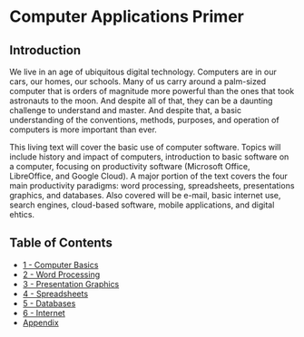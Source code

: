 # Computer Applications Primer

## Introduction

We live in an age of ubiquitous digital technology. Computers are in our cars, our homes, our schools. Many of us carry around a palm-sized computer that is orders of magnitude more powerful than the ones that took astronauts to the moon. And despite all of that, they can be a daunting challenge to understand and master. And despite that, a basic understanding of the conventions, methods, purposes, and operation of computers is more important than ever.

This living text will cover the basic use of computer software. Topics will include history and impact of computers, introduction to basic software on a computer, focusing on productivity software \(Microsoft Office, LibreOffice, and Google Cloud\). A major portion of the text covers the four main productivity paradigms: word processing, spreadsheets, presentations graphics, and databases. Also covered will be e-mail, basic internet use, search engines, cloud-based software, mobile applications, and digital ehtics.

## Table of Contents

* [1 - Computer Basics](ch1-computer-basics/basics.md)
* [2 - Word Processing](ch2-word-processing/introduction.md)
* [3 - Presentation Graphics](ch3-presentation/introduction.md)
* [4 - Spreadsheets](ch4-spreadsheets/introduction.md)
* [5 - Databases](ch5-databases/introduction.md)
* [6 - Internet](/ch6-internet/introduction.md)
* [Appendix](appendix/introduction.md)




